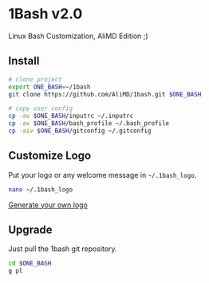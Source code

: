 # 1Bash v2.0

Linux Bash Customization, AliMD Edition ;)

## Install

```bash
# clone project
export ONE_BASH=~/1bash
git clone https://github.com/AliMD/1bash.git $ONE_BASH

# copy user config
cp -av $ONE_BASH/inputrc ~/.inputrc
cp -av $ONE_BASH/bash_profile ~/.bash_profile
cp -aiv $ONE_BASH/gitconfig ~/.gitconfig
```

## Customize Logo

Put your logo or any welcome message in `~/.1bash_logo`.

```bash
nano ~/.1bash_logo
```

[Generate your own logo](http://patorjk.com/software/taag)

## Upgrade

Just pull the 1bash git repository.

```bash
cd $ONE_BASH
g pl
```
